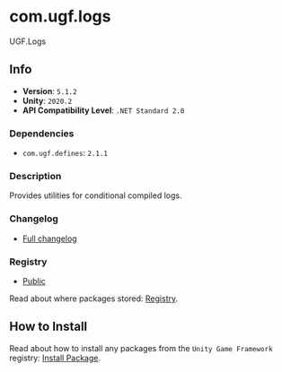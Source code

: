 # com.ugf.logs

UGF.Logs

## Info

- **Version**: `5.1.2`
- **Unity**: `2020.2`
- **API Compatibility Level**: `.NET Standard 2.0`

### Dependencies

- `com.ugf.defines`: `2.1.1`


### Description

Provides utilities for conditional compiled logs.

### Changelog

- [Full changelog](changelog.md)

### Registry

- [Public](https://bintray.com/unity-game-framework/public)

Read about where packages stored: [Registry](https://github.com/unity-game-framework/organization/blob/master/docs/registry.md).

## How to Install

Read about how to install any packages from the `Unity Game Framework` registry: [Install Package](https://github.com/unity-game-framework/organization/blob/master/docs/install-packages.md).
